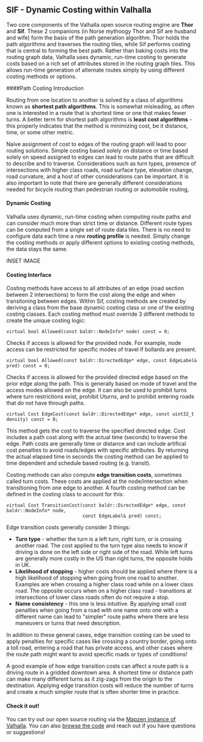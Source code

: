 ## SIF - Dynamic Costing within Valhalla

Two core components of the Valhalla open source routing engine are **Thor** and **Sif**. These 2 companions (in Norse mythoogy Thor and Sif are husband and wife) form the basis of the path generation algorithm. Thor holds the path algorithms and traverses the routing tiles, while Sif performs costing that is central to forming the best path. Rather than baking costs into the routing graph data, Valhalla uses dynamic, run-time costing to generate costs based on a rich set of attributes stored in the routing graph tiles. This allows run-time generation of alternate routes simply by using different costing methods or options.

####Path Costing Introduction

Routing from one location to another is solved by a class of algorithms known as **shortest path algorithms**. This is somewhat misleading, as often one is interested in a route that is shortest time or one that makes fewer turns. A better term for shortest path algorithms is **least cost algorithms** - this properly indicates that the method is minimizing cost, be it distance, time, or some other metric.

Naive assignment of cost to edges of the routing graph will lead to poor routing solutions. Simple costing based solely on distance or time based solely on speed assigned to edges can lead to route paths that are difficult to describe and to traverse. Considerations such as turn types, presence of intersections with higher class roads, road surface type, elevation change, road curvature, and a host of other considerations can be important.  It is also important to note that there are generally different considerations needed for bicycle routing than pedestrian routing or automobile routing,

#### Dynamic Costing

Valhalla uses dynamic, run-time costing when computing route paths and can consider much more than strict time or distance. Different route types can be computed from a single set of route data tiles. There is no need to configure data each time a new **routing profile** is needed. Simply change the costing methods or apply different options to existing costing methods, the data stays the same.

INSET IMAGE

#### Costing Interface

Costing methods have access to all attributes of an edge (road section between 2 intersections) to form the cost along the edge and when transitoning between edges. Within Sif, costing methods are created by deriving a class from the base dynamic costing class or one of the existing costing classes. Each costing method must override 3 different methods to create the unique costing logic:

	virtual bool Allowed(const baldr::NodeInfo* node) const = 0;
Checks if access is allowed for the provided node. For example, node access can be restricted for specific modes of travel if bollards are present.

	virtual bool Allowed(const baldr::DirectedEdge* edge, const EdgeLabel& pred) const = 0;
Checks if access is allowed for the provided directed edge based on the prior edge along the path. This is generally based on mode of travel and the access modes allowed on the edge. It can also be used to prohibit turns where turn restrictions exist, prohibit Uturns, and to prohibit entering roads that do not have through paths.

	virtual Cost EdgeCost(const baldr::DirectedEdge* edge, const uint32_t density) const = 0;
    
This method gets the cost to traverse the specified directed edge. Cost includes a path cost along with the actual time (seconds) to traverse the edge. Path costs are generally time or distance and can include artifical cost penalties to avoid roads/edges with specific attributes. By returning the actual elapsed time in seconds the costing method can be applied to time dependent and schedule based routing (e.g. transit).


Costing methods can also compute **edge transition costs**, sometimes called turn costs. These costs are applied at the node/intersection when transitioning from one edge to another. A fourth costing method can be defined in the costing class to account for this:

	virtual Cost TransitionCost(const baldr::DirectedEdge* edge, const baldr::NodeInfo* node,
                                const EdgeLabel& pred) const;

Edge transition costs generally consider 3 things:

- **Turn type** - whether the turn is a left turn, right turn, or is crossing another road. The cost applied to the turn type also needs to know if driving is done on the left side or right side of the road. While left turns are generally more costly in the US than right turns, the opposite holds in UK.
- **Likelihood of stopping** - higher costs should be applied where there is a high likelihood of stopping when going from one road to another. Examples are when crossing a higher class road while on a lower class road. The opposite occurs when on a higher class road - transitions at intersections of lower class roads often do not require a stop.
- **Name consistency** - this one is less intuitive. By applying small cost penalties when going from a road with one name onto one with a different name can lead to "simpler" route paths where there are less maneuvers or turns that need description.

In addition to these general cases, edge transition costing can be used to apply penalties for specific cases like crossing a country border, going onto a toll road, entering a road that has private access, and other cases where the route path might want to avoid specific roads or types of conditions!

A good example of how edge transition costs can affect a route path is a driving route in a gridded downtown area. A shortest time or distance path can make many different turns as it zig-zags from the origin to the destination. Applying edge transition costs will reduce the number of turns and create a much simpler route that is often shorter time in practice.

#### Check it out!

You can try out our open source routing via the [Mapzen instance of Valhalla](https://mapzen.com/projects/valhalla). You can also [browse the code](https://github.com/valhalla) and reach out if you have questions or suggestions!
